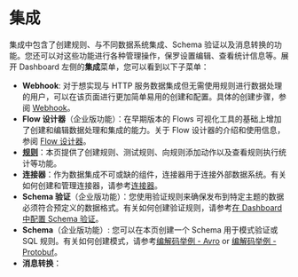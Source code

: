 # 集成

集成中包含了创建规则、与不同数据系统集成、Schema 验证以及消息转换的功能。您还可以对这些功能进行各种管理操作，保罗设置编辑、查看统计信息等。展开 Dashboard 左侧的**集成**菜单，您可以看到以下子菜单：

- **Webhook**: 对于想实现与 HTTP 服务数据集成但无需使用规则进行数据处理的用户，可以在该页面进行更加简单易用的创建和配置。具体的创建步骤，参阅 [Webhook](../data-integration/webhook.md)。
- **Flow 设计器**（企业版功能）：在早期版本的 Flows 可视化工具的基础上增加了创建和编辑数据处理和集成的能力。关于 Flow 设计器的介绍和使用信息，参阅 [Flow 设计器](../flow-designer/introduction.md)。
- [**规则**](./rules.md)：本页提供了创建规则、测试规则、向规则添加动作以及查看规则执行统计等功能。
- **连接器**：作为数据集成不可或缺的组件，连接器用于连接外部数据系统。有关如何创建和管理连接器，请参考[连接器](../data-integration/connector.md)。
- **Schema 验证**（企业版功能）：您使用验证规则来确保发布到特定主题的数据必须符合预定义的数据格式。有关如何创建验证规则，请参考[在 Dashboard 中配置 Schema 验证](../data-integration/schema-validation.md#在-dashboard-中配置-schema-验证)。
- **Schema**（企业版功能）: 您可以在本页创建一个 Schema 用于模式验证或 SQL 规则。有关如何创建模式，请参考[编解码举例 - Avro](../data-integration/schema-registry-example-avro.md) or [编解码举例 - Protobuf](../data-integration/schema-registry-example-protobuf.md)。
- **消息转换**：






